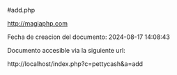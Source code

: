 #add.php  

http://magiaphp.com 

Fecha de creacion del documento: 2024-08-17 14:08:43 

Documento accesible via la siguiente url:  

http://localhost/index.php?c=pettycash&a=add 

